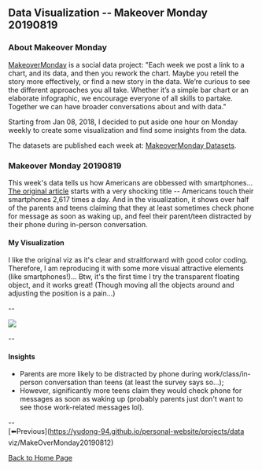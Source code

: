 <head>
  <!-- Global site tag (gtag.js) - Google Analytics -->
<script async src="https://www.googletagmanager.com/gtag/js?id=UA-112502179-1"></script>
<script>
  window.dataLayer = window.dataLayer || [];
  function gtag(){dataLayer.push(arguments);}
  gtag('js', new Date());

  gtag('config', 'UA-112502179-1');
</script>
</head>


## Data Visualization -- Makeover Monday 20190819

### About Makeover Monday

[MakeoverMonday](http://www.makeovermonday.co.uk/) is a social data project:
"Each week we post a link to a chart, and its data, and then you rework the chart.
Maybe you retell the story more effectively, or find a new story in the data.
We’re curious to see the different approaches you all take. Whether it’s a simple bar chart or an elaborate infographic, we encourage everyone of all skills to partake.
Together we can have broader conversations about and with data."

Starting from Jan 08, 2018, I decided to put aside one hour on Monday weekly to create some visualization and find some insights from the data.

The datasets are published each week at: [MakeoverMonday Datasets](http://www.makeovermonday.co.uk/data/).

### Makeover Monday 20190819

This week's data tells us how Americans are obbessed with smartphones... [The original article](https://www.cnbc.com/2019/04/09/cal-newport-a-digital-declutter-can-help-you-reduce-smartphone-time.html) starts with a very shocking title -- Americans touch their smartphones 2,617 times a day. And in the visualization, it shows over half of the parents and teens claiming that they at least sometimes check phone for message as soon as waking up, and feel their parent/teen distracted by their phone during in-person conversation.   

#### My Visualization

I like the original viz as it's clear and straitforward with good color coding. Therefore, I am reproducing it with some more visual attractive elements (like smartphones!)... Btw, it's the first time I try the transparent floating object, and it works great! (Though moving all the objects around and adjusting the position is a pain...) 

--  
<div class='tableauPlaceholder' id='viz1566273897539' style='position: relative'>
<noscript><a href='#'>
  <img alt=' ' src='https:&#47;&#47;public.tableau.com&#47;static&#47;images&#47;Ma&#47;MakeOverMonday20190819&#47;AmericansSmartphoneUsage&#47;1_rss.png' style='border: none' />
</a></noscript>
<object class='tableauViz'  style='display:none;'>
  <param name='host_url' value='https%3A%2F%2Fpublic.tableau.com%2F' />
  <param name='embed_code_version' value='3' />
  <param name='site_root' value='' />
  <param name='name' value='MakeOverMonday20190819&#47;AmericansSmartphoneUsage' />
  <param name='tabs' value='no' />
  <param name='toolbar' value='yes' />
  <param name='static_image' value='https:&#47;&#47;public.tableau.com&#47;static&#47;images&#47;Ma&#47;MakeOverMonday20190819&#47;AmericansSmartphoneUsage&#47;1.png' /> 
  <param name='animate_transition' value='yes' />
  <param name='display_static_image' value='yes' />
  <param name='display_spinner' value='yes' />
  <param name='display_overlay' value='yes' />
  <param name='display_count' value='yes' />
  <param name='filter' value='publish=yes' />
</object></div>           
<script type='text/javascript'>        
  var divElement = document.getElementById('viz1566273897539');   
  var vizElement = divElement.getElementsByTagName('object')[0];      
  if ( divElement.offsetWidth > 800 ) { vizElement.style.width='800px';vizElement.style.height='827px';} else if ( divElement.offsetWidth > 500 ) { vizElement.style.width='800px';vizElement.style.height='827px';} else { vizElement.style.width='100%';vizElement.style.height='1727px';}              
  var scriptElement = document.createElement('script');              
  scriptElement.src = 'https://public.tableau.com/javascripts/api/viz_v1.js';    
  vizElement.parentNode.insertBefore(scriptElement, vizElement);              
</script>
  
--  

#### Insights
* Parents are more likely to be distracted by phone during work/class/in-person conversation than teens (at least the survey says so...);  
* However, significantly more teens claim they would check phone for messages as soon as waking up (probably parents just don't want to see those work-related messages lol).  

--  
[⬅️Previous](https://yudong-94.github.io/personal-website/projects/data viz/MakeOverMonday20190812)
  
[Back to Home Page](https://yudong-94.github.io/personal-website/)
